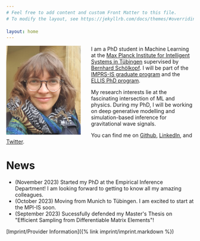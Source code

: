 ```yaml
---
# Feel free to add content and custom Front Matter to this file.
# To modify the layout, see https://jekyllrb.com/docs/themes/#overriding-theme-defaults

layout: home
---
```

<img src="assets/photo_website.jpeg" width="200" style="float: left; margin-right: 2em;">

I am a PhD student in Machine Learning at the [Max Planck Institute for Intelligent Systems in Tübingen](https://is.mpg.de) supervised by [Bernhard Schölkopf](https://is.mpg.de/~bs). I will be part of the [IMPRS-IS graduate program](https://imprs.is.mpg.de/scholars) and the [ELLIS PhD program](https://ellis.eu/phd-postdoc).

My research interests lie at the fascinating intersection of ML and physics. During my PhD, I will be working on deep generative modelling and simulation-based inference for gravitational wave signals.

You can find me on [Github](https://github.com/annalena-k), [LinkedIn](https://de.linkedin.com/in/annalena-kofler-0baa39190), and [Twitter](https://twitter.com/AnnalenaKofler).


# News
* (November 2023) Started my PhD at the Empirical Inference Department! I am looking forward to getting to know all my amazing colleagues.
* (October 2023) Moving from Munich to Tübingen. I am excited to start at the MPI-IS soon.
* (September 2023) Sucessfully defended my Master's Thesis on "Efficient Sampling from Differentiable Matrix Elements"!

[Imprint/Provider Information]({% link imprint/imprint.markdown %})
